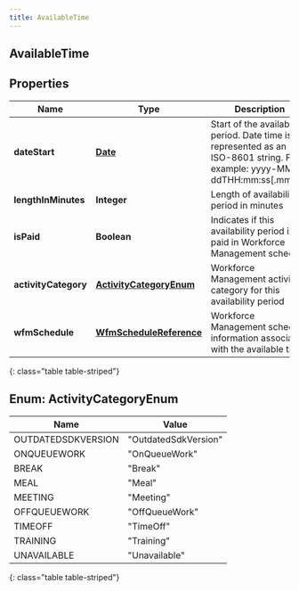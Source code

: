 ```yaml
---
title: AvailableTime
---
```


## AvailableTime

## Properties

| Name                 | Type                                                                     | Description                                                                                                               | Notes      |
| -------------------- | ------------------------------------------------------------------------ | ------------------------------------------------------------------------------------------------------------------------- | ---------- |
| **dateStart**        | <!----><!---->[**Date**](Date.md)<!---->                                 | Start of the availability period. Date time is represented as an ISO-8601 string. For example: yyyy-MM-ddTHH:mm:ss[.mmm]Z | [optional] |
| **lengthInMinutes**  | <!----><!---->**Integer**<!---->                                         | Length of availability period in minutes                                                                                  | [optional] |
| **isPaid**           | <!----><!---->**Boolean**<!---->                                         | Indicates if this availability period is paid in Workforce Management schedule                                            | [optional] |
| **activityCategory** | [**ActivityCategoryEnum**](#ActivityCategoryEnum)<!---->                 | Workforce Management activity category for this availability period                                                       | [optional] |
| **wfmSchedule**      | <!----><!---->[**WfmScheduleReference**](WfmScheduleReference.md)<!----> | Workforce Management schedule information associated with the available time                                              | [optional] |

{: class="table table-striped"}

<a name="ActivityCategoryEnum"></a>

## Enum: ActivityCategoryEnum

| Name               | Value                          |
| ------------------ | ------------------------------ |
| OUTDATEDSDKVERSION | &quot;OutdatedSdkVersion&quot; |
| ONQUEUEWORK        | &quot;OnQueueWork&quot;        |
| BREAK              | &quot;Break&quot;              |
| MEAL               | &quot;Meal&quot;               |
| MEETING            | &quot;Meeting&quot;            |
| OFFQUEUEWORK       | &quot;OffQueueWork&quot;       |
| TIMEOFF            | &quot;TimeOff&quot;            |
| TRAINING           | &quot;Training&quot;           |
| UNAVAILABLE        | &quot;Unavailable&quot;        |

{: class="table table-striped"}
